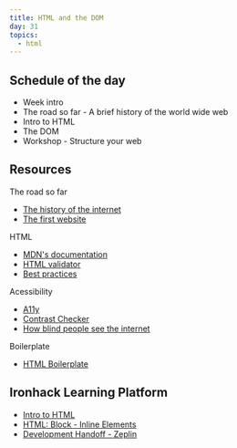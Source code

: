 ```yaml
---
title: HTML and the DOM
day: 31
topics:
  - html
---
```



Schedule of the day
----------

- Week intro
- The road so far - A brief history of the world wide web
- Intro to HTML
- The DOM
- Workshop - Structure your web

Resources
----------

The road so far
  - [The history of the internet](https://sciencenode.org/feature/a-brief-history-of-the-internet-2018.php)
  - [The first website](http://info.cern.ch/)

HTML
- [MDN's documentation](https://developer.mozilla.org/en-US/docs/Web/HTML)
- [HTML validator](https://validator.w3.org)
- [Best practices](https://www.themelocation.com/best-html5-practices/)

Acessibility
- [A11y](https://a11yproject.com/)
- [Contrast Checker](https://contrastchecker.com/)
- [How blind people see the internet](https://gizmodo.com/5620079/giz-explains-how-blind-people-see-the-internet)


Boilerplate
- [HTML Boilerplate](https://github.com/raphamontenegro/uxui-codeweek/blob/master/boiler-plates/index.html)


Ironhack Learning Platform
----------

- [Intro to HTML](http://learn.ironhack.com/#/learning_unit/7121)
- [HTML: Block - Inline Elements](http://learn.ironhack.com/#/learning_unit/7122)
- [Development Handoff - Zeplin](http://learn.ironhack.com/#/learning_unit/7104)
